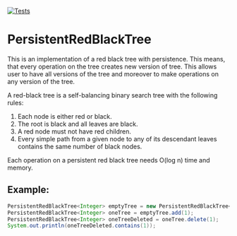 [![Tests](https://github.com/NataliaPonomarevaMM/PersistentRedBlackTree/actions/workflows/main.yml/badge.svg)](https://github.com/NataliaPonomarevaMM/PersistentRedBlackTree/actions/workflows/main.yml)


# PersistentRedBlackTree

This is an implementation of a red black tree with persistence.
This means, that every operation on the tree creates new version of tree. 
This allows user to have all versions of the tree and moreover to make operations on any version of the tree.

A red-black tree is a self-balancing binary search tree with the following rules:
1. Each node is either red or black.
2. The root is black and all leaves are black.
4. A red node must not have red children.
5. Every simple path from a given node to any of its descendant leaves contains the same number of black nodes.

Each operation on a persistent red black tree needs O(log n) time and memory.

## Example:

```java
PersistentRedBlackTree<Integer> emptyTree = new PersistentRedBlackTree<>();
PersistentRedBlackTree<Integer> oneTree = emptyTree.add(1);
PersistentRedBlackTree<Integer> oneTreeDeleted = oneTree.delete(1);
System.out.println(oneTreeDeleted.contains(1));
```